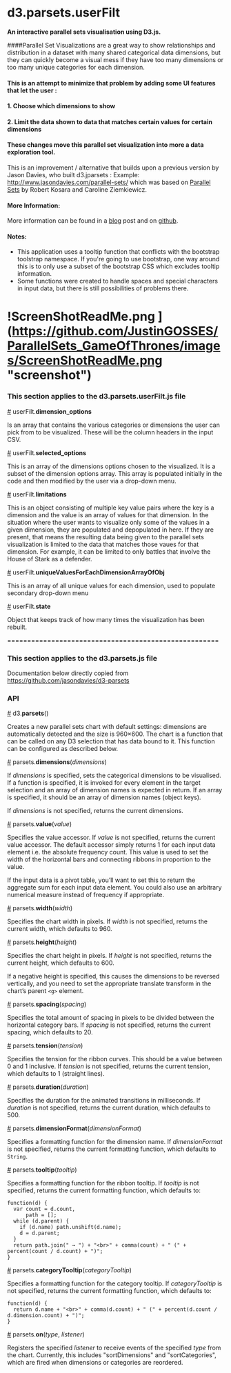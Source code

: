 # d3.parsets.userFilt

<b>An interactive parallel sets visualisation using D3.js.</b>

####Parallel Set Visualizations are a great way to show relationships and distribution in a dataset with many shared categorical data dimensions, but they can quickly become a visual mess if they have too many dimensions or too many unique categories for each dimension. 

#### This is an attempt to minimize that problem by adding some UI features that let the user :
####    1. Choose which dimensions to show
####    2. Limit the data shown to data that matches certain values for certain dimensions

#### These changes move this parallel set visualization into more a data exploration tool. 

This is an improvement / alternative that builds upon a previous version by Jason Davies, who built d3.jparsets :  Example: <http://www.jasondavies.com/parallel-sets/>
which was based on [Parallel Sets](http://eagereyes.org/parallel-sets) by Robert Kosara and Caroline Ziemkiewicz. 

#### More Information:
More information can be found in a <a href="www.justingosses.com/parallelsets">blog</a> post and on <a href="https://github.com/JustinGOSSES/ParallelSets_GameOfThrones">github</a>. 

#### Notes:

   - This application uses a tooltip function that conflicts with the bootstrap toolstrap namespace. If you're going to use bootstrap, one way around this is to only use a subset of the bootstrap CSS which excludes tooltip information.
   - Some functions were created to handle spaces and special characters in input data, but there is still possibilities of problems there. 


!ScreenShotReadMe.png ](https://github.com/JustinGOSSES/ParallelSets_GameOfThrones/images/ScreenShotReadMe.png "screenshot")
=====================================================

### This section applies to the d3.parsets.userFilt.js file

<a name="userFilt_dimension_options" href="#userFilt">#</a> userFilt.<b>dimension_options</b>

Is an array that contains the various categories or dimensions the user can pick from to be visualized. These will be the column headers in the input CSV.

<a name="userFilt_selected_options" href="#userFilt">#</a> userFilt.<b>selected_options</b>

This is an array of the dimensions options chosen to the visualized. It is a subset of the dimension options array. This array is populated initially in the code and then modified by the user via a drop-down menu. 

<a name="userFilt_limitations" href="#userFilt">#</a> userFilt.<b>limitations</b>

This is an object consisting of multiple key value pairs where the key is a dimension and the value is an array of values for that dimension. In the situation where the user wants to visualize only some of the values in a given dimension, they are populated and depopulated in here. If they are present, that means the resulting data being given to the parallel sets visualization is limited to the data that matches those vaues for that dimension. For example, it can be limited to only battles that involve the House of Stark as a defender. 

<a name="userFilt_uniqueValuesForEachDimensionArrayOfObj" href="#userFilt">#</a> userFilt.<b>uniqueValuesForEachDimensionArrayOfObj</b>

 This is an array of all unique values for each dimension, used to populate secondary drop-down menu

<a name="userFilt_state" href="#userFilt">#</a> userFilt.<b>state</b>

 Object that keeps track of how many times the visualization has been rebuilt.


=====================================================

### This section applies to the d3.parsets.js file

Documentation below directly copied from https://github.com/jasondavies/d3-parsets

### API

<a name="d3_parsets" href="#d3_parsets">#</a> d3.<b>parsets</b>()

Creates a new parallel sets chart with default settings: dimensions are automatically detected and the size is 960×600. The chart is a function that can be called on any D3 selection that has data bound to it.  This function can be configured as described below.

<a name="parsets_dimensions" href="#parsets_dimensions">#</a> parsets.<b>dimensions</b>(<i>dimensions</i>)

If *dimensions* is specified, sets the categorical dimensions to be visualised. If a function is specified, it is invoked for every element in the target selection and an array of dimension names is expected in return. If an array is specified, it should be an array of dimension names (object keys).

If *dimensions* is not specified, returns the current dimensions.

<a name="parsets_value" href="#parsets_value">#</a> parsets.<b>value</b>(<i>value</i>)

Specifies the value accessor. If *value* is not specified, returns the current value accessor. The default accessor simply returns 1 for each input data element i.e. the absolute frequency count. This value is used to set the width of the horizontal bars and connecting ribbons in proportion to the value.

If the input data is a pivot table, you’ll want to set this to return the aggregate sum for each input data element.  You could also use an arbitrary numerical measure instead of frequency if appropriate.

<a name="parsets_width" href="#parsets_width">#</a> parsets.<b>width</b>(<i>width</i>)

Specifies the chart width in pixels. If *width* is not specified, returns the current width, which defaults to 960.

<a name="parsets_height" href="#parsets_height">#</a> parsets.<b>height</b>(<i>height</i>)

Specifies the chart height in pixels. If *height* is not specified, returns the current height, which defaults to 600.

If a negative height is specified, this causes the dimensions to be reversed vertically, and you need to set the appropriate translate transform in the chart’s parent `<g>` element.

<a name="parsets_spacing" href="#parsets_spacing">#</a> parsets.<b>spacing</b>(<i>spacing</i>)

Specifies the total amount of spacing in pixels to be divided between the horizontal category bars. If *spacing* is not specified, returns the current spacing, which defaults to 20.

<a name="parsets_tension" href="#parsets_tension">#</a> parsets.<b>tension</b>(<i>tension</i>)

Specifies the tension for the ribbon curves. This should be a value between 0 and 1 inclusive. If *tension* is not specified, returns the current tension, which defaults to 1 (straight lines).

<a name="parsets_duration" href="#parsets_duration">#</a> parsets.<b>duration</b>(<i>duration</i>)

Specifies the duration for the animated transitions in milliseconds. If *duration* is not specified, returns the current duration, which defaults to 500.

<a name="parsets_dimensionFormat" href="#parsets_dimensionFormat">#</a> parsets.<b>dimensionFormat</b>(<i>dimensionFormat</i>)

Specifies a formatting function for the dimension name. If *dimensionFormat* is not specified, returns the current formatting function, which defaults to <code>String</code>.

<a name="parsets_tooltip" href="#parsets_tooltip">#</a> parsets.<b>tooltip</b>(<i>tooltip</i>)

Specifies a formatting function for the ribbon tooltip. If *tooltip* is not specified, returns the current formatting function, which defaults to:

    function(d) {
      var count = d.count,
          path = [];
      while (d.parent) {
        if (d.name) path.unshift(d.name);
        d = d.parent;
      }
      return path.join(" → ") + "<br>" + comma(count) + " (" + percent(count / d.count) + ")";
    }

<a name="parsets_categoryTooltip" href="#parsets_categoryTooltip">#</a> parsets.<b>categoryTooltip</b>(<i>categoryTooltip</i>)

Specifies a formatting function for the category tooltip. If *categoryTooltip* is not specified, returns the current formatting function, which defaults to:

    function(d) {
      return d.name + "<br>" + comma(d.count) + " (" + percent(d.count / d.dimension.count) + ")";
    }

<a name="parsets_on" href="#parsets_on">#</a> parsets.<b>on</b>(<i>type</i>, <i>listener</i>)

Registers the specified <i>listener</i> to receive events of the specified <i>type</i> from the chart.  Currently, this includes "sortDimensions" and "sortCategories", which are fired when dimensions or categories are reordered.
